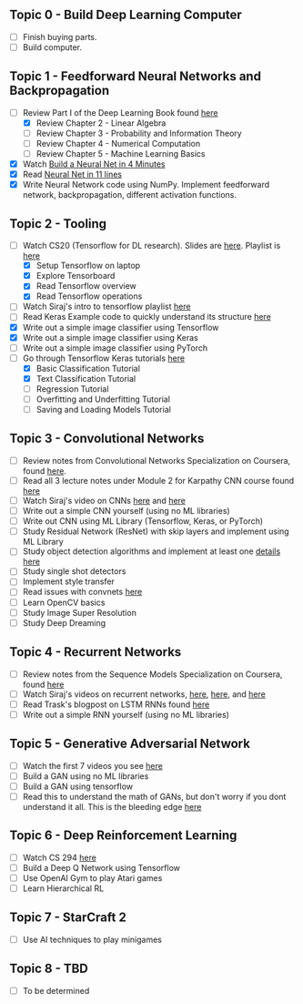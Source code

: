 ## Topic 0 - Build Deep Learning Computer

- [ ] Finish buying parts.
- [ ] Build computer.

## Topic 1 - Feedforward Neural Networks and Backpropagation

- [ ] Review Part I of the Deep Learning Book found [here](http://www.deeplearningbook.org/)
  - [X] Review Chapter 2 - Linear Algebra
  - [ ] Review Chapter 3 - Probability and Information Theory
  - [ ] Review Chapter 4 - Numerical Computation
  - [ ] Review Chapter 5 - Machine Learning Basics
- [X] Watch [Build a Neural Net in 4 Minutes](https://www.youtube.com/watch?v=h3l4qz76JhQ)
- [X] Read [Neural Net in 11 lines](https://iamtrask.github.io/2015/07/12/basic-python-network/) 
- [X] Write Neural Network code using NumPy.  Implement feedforward network, backpropagation, different activation functions.

## Topic 2 - Tooling

- [ ] Watch CS20 (Tensorflow for DL research). Slides are [here](http://web.stanford.edu/class/cs20si/syllabus.html). Playlist is [here](https://www.youtube.com/watch?v=g-EvyKpZjmQ&list=PLDuNt91tg0urwwTQNKyUbncSDvMEl74ww)
  - [X] Setup Tensorflow on laptop
  - [X] Explore Tensorboard
  - [X] Read Tensorflow overview
  - [X] Read Tensorflow operations
- [ ] Watch Siraj's intro to tensorflow playlist [here](https://www.youtube.com/watch?v=2FmcHiLCwTU&list=PL2-dafEMk2A7EEME489DsI468AB0wQsMV)
- [ ] Read Keras Example code to quickly understand its structure [here](https://keras.io/getting-started/sequential-model-guide/)
- [X] Write out a simple image classifier using Tensorflow
- [X] Write out a simple image classifier using Keras
- [ ] Write out a simple image classifier using PyTorch
- [ ] Go through Tensorflow Keras tutorials [here](https://www.tensorflow.org/tutorials/keras/)
  - [X] Basic Classification Tutorial
  - [X] Text Classification Tutorial
  - [ ] Regression Tutorial
  - [ ] Overfitting and Underfitting Tutorial
  - [ ] Saving and Loading Models Tutorial

## Topic 3 - Convolutional Networks

- [ ] Review notes from Convolutional Networks Specialization on Coursera, found [here](https://www.coursera.org/learn/convolutional-neural-networks). 
- [ ] Read all 3 lecture notes under Module 2 for Karpathy CNN course found [here](http://cs231n.github.io/)
- [ ] Watch Siraj's video on CNNs [here](https://www.youtube.com/watch?v=FTr3n7uBIuE&t=1782s) and [here](https://www.youtube.com/watch?v=cAICT4Al5Ow&t=4s)
- [ ] Write out a simple CNN yourself (using no ML libraries)
- [ ] Write out CNN using ML Library (Tensorflow, Keras, or PyTorch)
- [ ] Study Residual Network (ResNet) with skip layers and implement using ML Library
- [ ] Study object detection algorithms and implement at least one [details here](https://towardsdatascience.com/r-cnn-fast-r-cnn-faster-r-cnn-yolo-object-detection-algorithms-36d53571365e)
- [ ] Study single shot detectors
- [ ] Implement style transfer
- [ ] Read issues with convnets [here](http://eng.uber.com/coordconv/)
- [ ] Learn OpenCV basics
- [ ] Study Image Super Resolution
- [ ] Study Deep Dreaming

## Topic 4 - Recurrent Networks

- [ ] Review notes from the Sequence Models Specialization on Coursera, found [here](https://www.coursera.org/learn/nlp-sequence-models)
- [ ] Watch Siraj's videos on recurrent networks, [here](https://www.youtube.com/watch?v=BwmddtPFWtA&t=4s), [here](https://www.youtube.com/watch?v=cdLUzrjnlr4), and [here](https://www.youtube.com/watch?v=9zhrxE5PQgY&t=25s)
- [ ] Read Trask's blogpost on LSTM RNNs found [here](https://iamtrask.github.io/2015/11/15/anyone-can-code-lstm/)
- [ ] Write out a simple RNN yourself (using no ML libraries)

## Topic 5 - Generative Adversarial Network

- [ ] Watch the first 7 videos you see [here](https://www.youtube.com/results?search_query=generative+adversarial+network)
- [ ] Build a GAN using no ML libraries
- [ ] Build a GAN using tensorflow
- [ ] Read this to understand the math of GANs, but don't worry if you dont understand it all. This is the bleeding edge [here](https://lilianweng.github.io/lil-log/2017/08/20/from-GAN-to-WGAN.html)

## Topic 6 - Deep Reinforcement Learning

- [ ] Watch CS 294 [here](http://rail.eecs.berkeley.edu/deeprlcourse/) 
- [ ] Build a Deep Q Network using Tensorflow
- [ ] Use OpenAI Gym to play Atari games
- [ ] Learn Hierarchical RL

## Topic 7 - StarCraft 2

- [ ] Use AI techniques to play minigames

## Topic 8 - TBD

- [ ] To be determined
